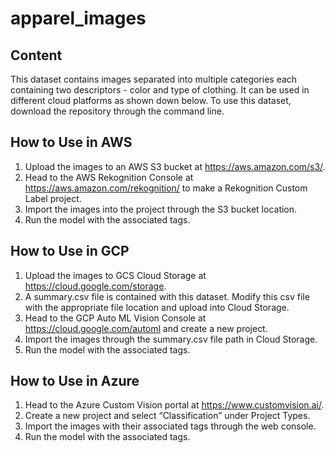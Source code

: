 # apparel_images
## Content
This dataset contains images separated into multiple categories each containing two descriptors - color and type of clothing.
It can be used in different cloud platforms as shown down below.
To use this dataset, download the repository through the command line.

## How to Use in AWS
1. Upload the images to an AWS S3 bucket at https://aws.amazon.com/s3/. 
2. Head to the AWS Rekognition Console at https://aws.amazon.com/rekognition/ to make a Rekognition Custom Label project.
3. Import the images into the project through the S3 bucket location.
4. Run the model with the associated tags. 

## How to Use in GCP
1. Upload the images to GCS Cloud Storage at https://cloud.google.com/storage.
2. A summary.csv file is contained with this dataset. Modify this csv file with the appropriate file location and upload into Cloud Storage.
3. Head to the GCP Auto ML Vision Console at https://cloud.google.com/automl and create a new project.
4. Import the images through the summary.csv file path in Cloud Storage.
5. Run the model with the associated tags.

## How to Use in Azure
1. Head to the Azure Custom Vision portal at https://www.customvision.ai/.
2. Create a new project and select “Classification” under Project Types.
3. Import the images with their associated tags through the web console.
4. Run the model with the associated tags.
